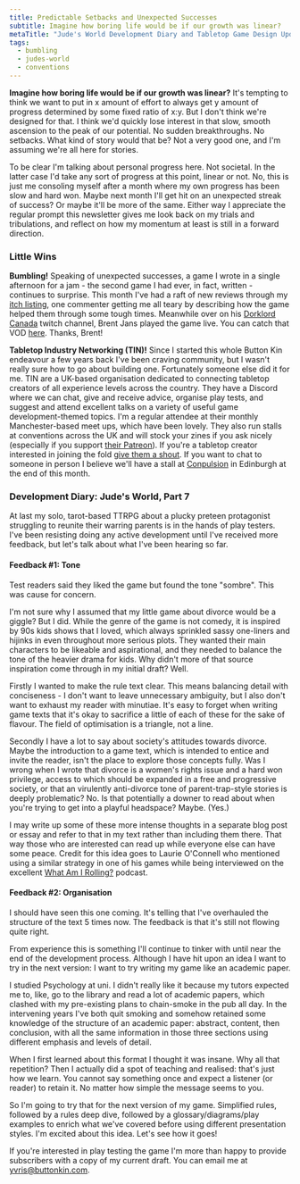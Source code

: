 ```yaml
---
title: Predictable Setbacks and Unexpected Successes
subtitle: Imagine how boring life would be if our growth was linear?
metaTitle: "Jude's World Development Diary and Tabletop Game Design Updates"
tags:
  - bumbling
  - judes-world
  - conventions
---
```


<p>
    <strong>Imagine how boring life would be if our growth was linear?</strong> It's tempting to think we want to put in x amount of effort to always get y amount of progress determined by some fixed ratio of x:y. But I don't think we're designed for that. I think we'd quickly lose interest in that slow, smooth ascension to the peak of our potential. No sudden breakthroughs. No setbacks. What kind of story would that be? Not a very good one, and I'm assuming we're all here for stories.
</p>
<p>
    To be clear I'm talking about personal progress here. Not societal. In the latter case I'd take any sort of progress at this point, linear or not. No, this is just me consoling myself after a month where my own progress has been slow and hard won. Maybe next month I'll get hit on an unexpected streak of success? Or maybe it'll be more of the same. Either way I appreciate the regular prompt this newsletter gives me look back on my trials and tribulations, and reflect on how my momentum at least is still in a forward direction.
</p>
<h3>Little Wins</h3>
<p>
    <strong>Bumbling!</strong> Speaking of unexpected successes, a game I wrote in a single afternoon for a jam - the second game I had ever, in fact, written - continues to surprise. This month I've had a raft of new reviews through my <a href="https://buttonkin.itch.io/bumbling" target="_blank" rel="noopener noreferrer nofollow">itch listing</a>, one commenter getting me all teary by describing how the game helped them through some tough times. Meanwhile over on his <a href="https://www.twitch.tv/dorklordcanada" target="_blank" rel="noopener noreferrer nofollow">Dorklord Canada</a> twitch channel, Brent Jans played the game live. You can catch that VOD <a href="https://youtu.be/W5oXoyA_t2Q" target="_blank" rel="noopener noreferrer nofollow">here</a>. Thanks, Brent!
</p>
<p>
    <strong>Tabletop Industry Networking (TIN)!</strong> Since I started this whole Button Kin endeavour a few years back I've been craving community, but I wasn't really sure how to go about building one. Fortunately someone else did it for me. TIN are a UK-based organisation dedicated to connecting tabletop creators of all experience levels across the country. They have a Discord where we can chat, give and receive advice, organise play tests, and suggest and attend excellent talks on a variety of useful game development-themed topics. I'm a regular attendee at their monthly Manchester-based meet ups, which have been lovely. They also run stalls at conventions across the UK and will stock your zines if you ask nicely (especially if you support <a href="https://www.patreon.com/UKTabletopIndustryNetwork544" target="_blank" rel="noopener noreferrer nofollow">their Patreon</a>). If you're a tabletop creator interested in joining the fold <a href="mailto:yvris@buttonkin.com" target="_blank" rel="noopener noreferrer nofollow">give them a shout</a>. If you want to chat to someone in person I believe we'll have a stall at <a href="https://conpulsion.org/" target="_blank" rel="noopener noreferrer nofollow">Conpulsion</a> in Edinburgh at the end of this month.
</p>
<h3>Development Diary: Jude's World, Part 7</h3>
<p>
    At last my solo, tarot-based TTRPG about a plucky preteen protagonist struggling to reunite their warring parents is in the hands of play testers. I've been resisting doing any active development until I've received more feedback, but let's talk about what I've been hearing so far.
</p>
<h4>Feedback #1: Tone</h4>
<p>
    Test readers said they liked the game but found the tone "sombre". This was cause for concern.
</p>
<p>
    I'm not sure why I assumed that my little game about divorce would be a giggle? But I did. While the genre of the game is not comedy, it is inspired by 90s kids shows that I loved, which always sprinkled sassy one-liners and hijinks in even throughout more serious plots. They wanted their main characters to be likeable and aspirational, and they needed to balance the tone of the heavier drama for kids. Why didn't more of that source inspiration come through in my initial draft? Well.
</p>
<p>
    Firstly I wanted to make the rule text clear. This means balancing detail with conciseness - I don't want to leave unnecessary ambiguity, but I also don't want to exhaust my reader with minutiae. It's easy to forget when writing game texts that it's okay to sacrifice a little of each of these for the sake of flavour. The field of optimisation is a triangle, not a line.
</p>
<p>
    Secondly I have a lot to say about society's attitudes towards divorce. Maybe the introduction to a game text, which is intended to entice and invite the reader, isn't the place to explore those concepts fully. Was I wrong when I wrote that divorce is a women's rights issue and a hard won privilege, access to which should be expanded in a free and progressive society, or that an virulently anti-divorce tone of parent-trap-style stories is deeply problematic? No. Is that potentially a downer to read about when you're trying to get into a playful headspace? Maybe. (Yes.)
</p>
<p>
    I may write up some of these more intense thoughts in a separate blog post or essay and refer to that in my text rather than including them there. That way those who are interested can read up while everyone else can have some peace. Credit for this idea goes to Laurie O'Connell who mentioned using a similar strategy in one of his games while being interviewed on the excellent <a href="https://www.wairpodcast.com/episodes/laurieoconneldeathgame" target="_blank" rel="noopener noreferrer nofollow">What Am I Rolling?</a> podcast.
</p>
<h4>Feedback #2: Organisation</h4>
<p>
    I should have seen this one coming. It's telling that I've overhauled the structure of the text 5 times now. The feedback is that it's still not flowing quite right.
</p>
<p>
    From experience this is something I'll continue to tinker with until near the end of the development process. Although I have hit upon an idea I want to try in the next version: I want to try writing my game like an academic paper.
</p>
<p>
    I studied Psychology at uni. I didn't really like it because my tutors expected me to, like, go to the library and read a lot of academic papers, which clashed with my pre-existing plans to chain-smoke in the pub all day. In the intervening years I've both quit smoking and somehow retained some knowledge of the structure of an academic paper: abstract, content, then conclusion, with all the same information in those three sections using different emphasis and levels of detail.
</p>
<p>
    When I first learned about this format I thought it was insane. Why all that repetition? Then I actually did a spot of teaching and realised: that's just how we learn. You cannot say something once and expect a listener (or reader) to retain it. No matter how simple the message seems to you.
</p>
<p>
    So I'm going to try that for the next version of my game. Simplified rules, followed by a rules deep dive, followed by a glossary/diagrams/play examples to enrich what we've covered before using different presentation styles. I'm excited about this idea. Let's see how it goes!
</p>
<p>
    If you're interested in play testing the game I'm more than happy to provide subscribers with a copy of my current draft. You can email me at <a href="mailto:%20yvris@buttonkin.com" target="_blank" rel="noopener noreferrer nofollow">yvris@buttonkin.com</a>.
</p>
